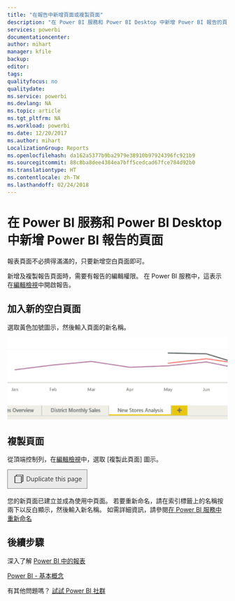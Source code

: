 ```yaml
---
title: "在報告中新增頁面或複製頁面"
description: "在 Power BI 服務和 Power BI Desktop 中新增 Power BI 報告的頁面"
services: powerbi
documentationcenter: 
author: mihart
manager: kfile
backup: 
editor: 
tags: 
qualityfocus: no
qualitydate: 
ms.service: powerbi
ms.devlang: NA
ms.topic: article
ms.tgt_pltfrm: NA
ms.workload: powerbi
ms.date: 12/20/2017
ms.author: mihart
LocalizationGroup: Reports
ms.openlocfilehash: da162a5377b9ba2979e38910b97924396fc921b9
ms.sourcegitcommit: 88c8ba8dee4384ea7bff5cedcad67fce784d92b0
ms.translationtype: HT
ms.contentlocale: zh-TW
ms.lasthandoff: 02/24/2018
---
```

# <a name="add-a-page-to-a-power-bi-report-in-power-bi-service-and-power-bi-desktop"></a>在 Power BI 服務和 Power BI Desktop 中新增 Power BI 報告的頁面
報表頁面不必擠得滿滿的，只要新增空白頁面即可。 

新增及複製報告頁面時，需要有報告的編輯權限。 在 Power BI 服務中，這表示在[編輯檢視](service-reading-view-and-editing-view.md)中開啟報告。 

## <a name="add-a-new-blank-page"></a>加入新的空白頁面
選取黃色加號圖示，然後輸入頁面的新名稱。  

![](media/power-bi-report-add-page/reorderpages2.gif)

## <a name="duplicate-a-page"></a>複製頁面
從頂端控制列，在[編輯檢視](service-interact-with-a-report-in-editing-view.md)中，選取 [複製此頁面] 圖示。

![](media/power-bi-report-add-page/pbi_duplicate.png)

您的新頁面已建立並成為使用中頁面。 若要重新命名，請在索引標籤上的名稱按兩下以反白顯示，然後輸入新名稱。  如需詳細資訊，請參閱[在 Power BI 服務中重新命名](service-rename.md)

## <a name="next-steps"></a>後續步驟
深入了解 [Power BI 中的報表](service-reports.md)

[Power BI - 基本概念](service-basic-concepts.md)

有其他問題嗎？ [試試 Power BI 社群](http://community.powerbi.com/)

